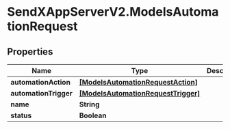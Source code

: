 # SendXAppServerV2.ModelsAutomationRequest

## Properties
Name | Type | Description | Notes
------------ | ------------- | ------------- | -------------
**automationAction** | [**[ModelsAutomationRequestAction]**](ModelsAutomationRequestAction.md) |  | [optional] 
**automationTrigger** | [**[ModelsAutomationRequestTrigger]**](ModelsAutomationRequestTrigger.md) |  | [optional] 
**name** | **String** |  | [optional] 
**status** | **Boolean** |  | [optional] 


